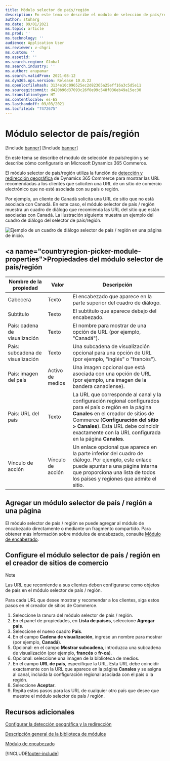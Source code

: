 ```yaml
---
title: Módulo selector de país/región
description: En este tema se describe el modulo de selección de país/región y se describe cómo configurarlo en Microsoft Dynamics 365 Commerce.
author: stuharg
ms.date: 09/01/2021
ms.topic: article
ms.prod: ''
ms.technology: ''
audience: Application User
ms.reviewer: v-chgri
ms.custom: ''
ms.assetid: ''
ms.search.region: Global
ms.search.industry: ''
ms.author: anupamar
ms.search.validFrom: 2021-08-12
ms.dyn365.ops.version: Release 10.0.22
ms.openlocfilehash: 3134e10c096525ec2d82365a25eff16a3c5d5e11
ms.sourcegitcommit: d420b96d37093c26f0e99c548f036eb49a15ec30
ms.translationtype: HT
ms.contentlocale: es-ES
ms.lasthandoff: 09/03/2021
ms.locfileid: "7472675"
---
```

# <a name="countryregion-picker-module"></a>Módulo selector de país/región

[!include [banner](includes/banner.md)]
[!include [banner](includes/preview-banner.md)]

En este tema se describe el modulo de selección de país/región y se describe cómo configurarlo en Microsoft Dynamics 365 Commerce.

El módulo selector de país/región utiliza la función de [detección y redirección geográfica](geo-detection-redirection.md) de Dynamics 365 Commerce para mostrar las URL recomendadas a los clientes que soliciten una URL de un sitio de comercio electrónico que no esté asociada con su país o región.

Por ejemplo, un cliente de Canadá solicita una URL de sitio que no está asociada con Canadá. En este caso, el módulo selector de país / región muestra un cuadro de diálogo que recomienda las URL del sitio que están asociadas con Canadá. La ilustración siguiente muestra un ejemplo del cuadro de diálogo del selector de país/región.

![Ejemplo de un cuadro de diálogo selector de país / región en una página de inicio.](./media/Geo_country-region-module-insitu.png)

## <a name="countryregion-picker-module-properties&quot;></a>Propiedades del módulo selector de país/región

| Nombre de la propiedad              | Valor       | Descripción |
| -------------------------- | ----------- | ----------- |
| Cabecera                    | Texto        | El encabezado que aparece en la parte superior del cuadro de diálogo. |
| Subtítulo                 | Texto        | El subtítulo que aparece debajo del encabezado. |
| País: cadena de visualización    | Texto        | El nombre para mostrar de una opción de URL (por ejemplo, &quot;Canadá"). |
| País: subcadena de visualización | Texto        | Una subcadena de visualización opcional para una opción de URL (por ejemplo, "inglés" o "francés"). |
| País: imagen del país     | Activo de medios | Una imagen opcional que está asociada con una opción de URL (por ejemplo, una imagen de la bandera canadiense). |
| País: URL del país       | Texto        | La URL que corresponde al canal y la configuración regional configurados para el país o región en la página **Canales** en el creador de sitios de Commerce (**Configuración del sitio \> Canales**). Esta URL debe coincidir exactamente con la URL configurada en la página **Canales**. |
| Vínculo de acción                | Vínculo de acción | Un enlace opcional que aparece en la parte inferior del cuadro de diálogo. Por ejemplo, este enlace puede apuntar a una página interna que proporciona una lista de todos los países y regiones que admite el sitio. |

## <a name="add-a-countryregion-picker-module-to-a-page"></a>Agregar un módulo selector de país / región a una página

El módulo selector de país / región se puede agregar al módulo de encabezado directamente o mediante un fragmento compartido. Para obtener más información sobre módulos de encabezado, consulte [Módulo de encabezado](author-header-module.md).

## <a name="configure-the-countryregion-picker-module-in-commerce-site-builder"></a>Configure el módulo selector de país / región en el creador de sitios de comercio

> [!NOTE]
> Las URL que recomiende a sus clientes deben configurarse como objetos de país en el módulo selector de país / región.

Para cada URL que desee mostrar y recomendar a los clientes, siga estos pasos en el creador de sitios de Commerce.

1. Seleccione la ranura del módulo selector de país / región.
1. En el panel de propiedades, en **Lista de países**, seleccione **Agregar pais**.
1. Seleccione el nuevo cuadro **País**.
1. En el campo **Cadena de visualización**, ingrese un nombre para mostrar (por ejemplo, **Canadá**).
1. Opcional: en el campo **Mostrar subcadena**, introduzca una subcadena de visualización (por ejemplo, **francés** o **fr-ca**).
1. Opcional: seleccione una imagen de la biblioteca de medios.
1. En el campo **URL de país**, especifique la URL. Esta URL debe coincidir exactamente con la URL que aparece en la página **Canales** y se asigna al canal, incluida la configuración regional asociada con el país o la región.
1. Seleccione **Aceptar**.
1. Repita estos pasos para las URL de cualquier otro país que desee que muestre el módulo selector de país / región.

## <a name="additional-resources"></a>Recursos adicionales

[Configurar la detección geográfica y la redirección](geo-detection-redirection.md)

[Descripción general de la biblioteca de módulos](starter-kit-overview.md)

[Módulo de encabezado](author-header-module.md)

[!INCLUDE[footer-include](../includes/footer-banner.md)]
